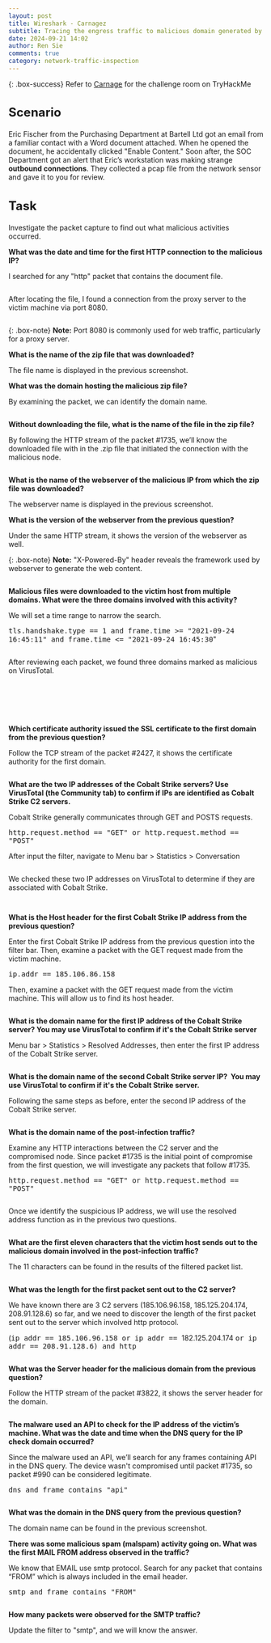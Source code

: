 ```yaml
---
layout: post
title: Wireshark - Carnagez
subtitle: Tracing the engress traffic to malicious domain generated by malware with Wireshark
date: 2024-09-21 14:02
author: Ren Sie
comments: true
category: network-traffic-inspection
---
```


{: .box-success}
 Refer to [Carnage](https://tryhackme.com/room/c2carnage) for the challenge room on TryHackMe

<!-- wp:heading {"style":{"typography":{"fontSize":"1.5rem"}}} -->
<h2 class="wp-block-heading" style="font-size:1.5rem">Scenario</h2>
<!-- /wp:heading -->

<!-- wp:paragraph {"align":"justify","fontSize":"small"} -->
<p class="has-text-align-justify has-small-font-size">Eric Fischer from the Purchasing Department at Bartell Ltd got an email from a familiar contact with a Word document attached. When he opened the document, he accidentally clicked "Enable Content." Soon after, the SOC Department got an alert that Eric’s workstation was making strange <strong>outbound connections</strong>. They collected a pcap file from the network sensor and gave it to you for review.</p>
<!-- /wp:paragraph -->

<!-- wp:heading {"style":{"typography":{"fontSize":"1.5rem"}}} -->
<h2 class="wp-block-heading" style="font-size:1.5rem">Task</h2>
<!-- /wp:heading -->

<!-- wp:paragraph {"align":"justify","fontSize":"small"} -->
<p class="has-text-align-justify has-small-font-size">Investigate the packet capture to find out what malicious activities occurred.</p>
<!-- /wp:paragraph -->

<!-- wp:paragraph {"align":"justify","fontSize":"small"} -->
<p class="has-text-align-justify has-small-font-size"><strong>What was the date and time for the first HTTP connection to the malicious IP?</strong></p>
<!-- /wp:paragraph -->

<!-- wp:paragraph {"fontSize":"small"} -->
<p class="has-small-font-size">I searched for any "http" packet that contains the document file.</p>
<!-- /wp:paragraph -->

<!-- wp:image {"id":1397,"sizeSlug":"large","linkDestination":"media"} -->
<figure class="wp-block-image size-large"><a href="https://1earnwithren.wordpress.com/wp-content/uploads/2024/09/image-499.png"><img src="https://1earnwithren.wordpress.com/wp-content/uploads/2024/09/image-499.png?w=945" alt="" class="wp-image-1397" /></a></figure>
<!-- /wp:image -->

<!-- wp:paragraph {"align":"justify","fontSize":"small"} -->
<p class="has-text-align-justify has-small-font-size">After locating the file, I found a connection from the proxy server to the victim machine via port 8080.</p>
<!-- /wp:paragraph -->

<!-- wp:image {"id":1399,"sizeSlug":"large","linkDestination":"media"} -->
<figure class="wp-block-image size-large"><a href="https://1earnwithren.wordpress.com/wp-content/uploads/2024/09/image-500.png"><img src="https://1earnwithren.wordpress.com/wp-content/uploads/2024/09/image-500.png?w=945" alt="" class="wp-image-1399" /></a></figure>
<!-- /wp:image -->

{: .box-note}
**Note:** Port 8080 is commonly used for web traffic, particularly for a proxy server.

<!-- wp:paragraph {"fontSize":"small"} -->
<p class="has-small-font-size"><strong>What is the name of the zip file that was downloaded?</strong></p>
<!-- /wp:paragraph -->

<!-- wp:paragraph {"fontSize":"small"} -->
<p class="has-small-font-size">The file name is displayed in the previous screenshot.</p>
<!-- /wp:paragraph -->

<!-- wp:paragraph {"fontSize":"small"} -->
<p class="has-small-font-size"><strong>What was the domain hosting the malicious zip file?</strong></p>
<!-- /wp:paragraph -->

<!-- wp:paragraph {"fontSize":"small"} -->
<p class="has-small-font-size">By examining the packet, we can identify the domain name.</p>
<!-- /wp:paragraph -->

<!-- wp:image {"id":1401,"sizeSlug":"large","linkDestination":"media"} -->
<figure class="wp-block-image size-large"><a href="https://1earnwithren.wordpress.com/wp-content/uploads/2024/09/image-501.png"><img src="https://1earnwithren.wordpress.com/wp-content/uploads/2024/09/image-501.png?w=945" alt="" class="wp-image-1401" /></a></figure>
<!-- /wp:image -->

<!-- wp:paragraph {"fontSize":"small"} -->
<p class="has-small-font-size"><strong>Without downloading the file, what is the name of the file in the zip file?</strong></p>
<!-- /wp:paragraph -->

<!-- wp:paragraph {"align":"justify","fontSize":"small"} -->
<p class="has-text-align-justify has-small-font-size">By following the HTTP stream of the packet #1735, we’ll know the downloaded file with in the .zip file that initiated the connection with the malicious node.</p>
<!-- /wp:paragraph -->

<!-- wp:image {"id":1403,"sizeSlug":"large","linkDestination":"media"} -->
<figure class="wp-block-image size-large"><a href="https://1earnwithren.wordpress.com/wp-content/uploads/2024/09/image-502.png"><img src="https://1earnwithren.wordpress.com/wp-content/uploads/2024/09/image-502.png?w=945" alt="" class="wp-image-1403" /></a></figure>
<!-- /wp:image -->

<!-- wp:paragraph {"fontSize":"small"} -->
<p class="has-small-font-size"><strong>What is the name of the webserver of the malicious IP from which the zip file was</strong> <strong>downloaded?</strong></p>
<!-- /wp:paragraph -->

<!-- wp:paragraph {"fontSize":"small"} -->
<p class="has-small-font-size">The webserver name is displayed in the previous screenshot.</p>
<!-- /wp:paragraph -->

<!-- wp:paragraph {"align":"justify","fontSize":"small"} -->
<p class="has-text-align-justify has-small-font-size"><strong>What is the version of the webserver from the previous question?</strong></p>
<!-- /wp:paragraph -->

<!-- wp:paragraph {"align":"justify","fontSize":"small"} -->
<p class="has-text-align-justify has-small-font-size">Under the same HTTP stream, it shows the version of the webserver as well.</p>
<!-- /wp:paragraph -->

{: .box-note}
**Note:** "X-Powered-By" header reveals the framework used by webserver to generate the web content.

<!-- wp:image {"id":1405,"sizeSlug":"large","linkDestination":"media"} -->
<figure class="wp-block-image size-large"><a href="https://1earnwithren.wordpress.com/wp-content/uploads/2024/09/image-503.png"><img src="https://1earnwithren.wordpress.com/wp-content/uploads/2024/09/image-503.png?w=945" alt="" class="wp-image-1405" /></a></figure>
<!-- /wp:image -->

<!-- wp:paragraph {"align":"justify","fontSize":"small"} -->
<p class="has-text-align-justify has-small-font-size"><strong>Malicious files were downloaded to the victim host from multiple domains. What were the three domains involved with this activity?</strong></p>
<!-- /wp:paragraph -->

<!-- wp:paragraph {"fontSize":"small"} -->
<p class="has-small-font-size">We will set a time range to narrow the search.</p>
<!-- /wp:paragraph -->

<!-- wp:paragraph {"align":"justify","backgroundColor":"tertiary","fontSize":"small"} -->
<p class="has-text-align-justify has-tertiary-background-color has-background has-small-font-size"><kbd>tls.handshake.type == 1 and frame.time &gt;= "2021-09-24 16:45:11" and frame.time &lt;= "2021-09-24 16:45:30</kbd>"</p>
<!-- /wp:paragraph -->

<!-- wp:image {"id":1408,"sizeSlug":"large","linkDestination":"media"} -->
<figure class="wp-block-image size-large"><a href="https://1earnwithren.wordpress.com/wp-content/uploads/2024/09/image-504.png"><img src="https://1earnwithren.wordpress.com/wp-content/uploads/2024/09/image-504.png?w=945" alt="" class="wp-image-1408" /></a></figure>
<!-- /wp:image -->

<!-- wp:paragraph {"fontSize":"small"} -->
<p class="has-small-font-size">After reviewing each packet, we found three domains marked as malicious on VirusTotal.</p>
<!-- /wp:paragraph -->

<!-- wp:image {"id":1410,"sizeSlug":"large","linkDestination":"none"} -->
<figure class="wp-block-image size-large"><img src="https://1earnwithren.wordpress.com/wp-content/uploads/2024/09/image-505.png?w=945" alt="" class="wp-image-1410" /></figure>
<!-- /wp:image -->

<!-- wp:image {"id":1412,"sizeSlug":"large","linkDestination":"media"} -->
<figure class="wp-block-image size-large"><a href="https://1earnwithren.wordpress.com/wp-content/uploads/2024/09/image-506.png"><img src="https://1earnwithren.wordpress.com/wp-content/uploads/2024/09/image-506.png?w=1024" alt="" class="wp-image-1412" /></a></figure>
<!-- /wp:image -->

<!-- wp:image {"id":1413,"sizeSlug":"large","linkDestination":"media"} -->
<figure class="wp-block-image size-large"><a href="https://1earnwithren.wordpress.com/wp-content/uploads/2024/09/image-507.png"><img src="https://1earnwithren.wordpress.com/wp-content/uploads/2024/09/image-507.png?w=945" alt="" class="wp-image-1413" /></a></figure>
<!-- /wp:image -->

<!-- wp:image {"id":1414,"sizeSlug":"large","linkDestination":"none"} -->
<figure class="wp-block-image size-large"><img src="https://1earnwithren.wordpress.com/wp-content/uploads/2024/09/image-508.png?w=1024" alt="" class="wp-image-1414" /></figure>
<!-- /wp:image -->

<!-- wp:image {"id":1415,"sizeSlug":"large","linkDestination":"none"} -->
<figure class="wp-block-image size-large"><img src="https://1earnwithren.wordpress.com/wp-content/uploads/2024/09/image-509.png?w=945" alt="" class="wp-image-1415" /></figure>
<!-- /wp:image -->

<!-- wp:image {"id":1417,"sizeSlug":"large","linkDestination":"none"} -->
<figure class="wp-block-image size-large"><img src="https://1earnwithren.wordpress.com/wp-content/uploads/2024/09/image-510.png?w=1024" alt="" class="wp-image-1417" /></figure>
<!-- /wp:image -->

<!-- wp:paragraph {"align":"justify","fontSize":"small"} -->
<p class="has-text-align-justify has-small-font-size"><strong>Which certificate authority issued the SSL certificate to the first domain from the previous question?</strong></p>
<!-- /wp:paragraph -->

<!-- wp:paragraph {"align":"justify","fontSize":"small"} -->
<p class="has-text-align-justify has-small-font-size">Follow the TCP stream of the packet #2427, it shows the certificate authority for the first domain.</p>
<!-- /wp:paragraph -->

<!-- wp:image {"id":1418,"sizeSlug":"large","linkDestination":"media"} -->
<figure class="wp-block-image size-large"><a href="https://1earnwithren.wordpress.com/wp-content/uploads/2024/09/image-511.png"><img src="https://1earnwithren.wordpress.com/wp-content/uploads/2024/09/image-511.png?w=945" alt="" class="wp-image-1418" /></a></figure>
<!-- /wp:image -->

<!-- wp:paragraph {"align":"justify","fontSize":"small"} -->
<p class="has-text-align-justify has-small-font-size"><strong>What are the two IP addresses of the Cobalt Strike servers? Use VirusTotal (the Community tab) to confirm if IPs are identified as Cobalt Strike C2 servers.</strong></p>
<!-- /wp:paragraph -->

<!-- wp:paragraph {"fontSize":"small"} -->
<p class="has-small-font-size">Cobalt Strike generally communicates through GET and POSTS requests.</p>
<!-- /wp:paragraph -->

<!-- wp:paragraph {"align":"justify","backgroundColor":"tertiary","fontSize":"small"} -->
<p class="has-text-align-justify has-tertiary-background-color has-background has-small-font-size"><kbd>http.request.method == "GET" or http.request.method == "POST"</kbd></p>
<!-- /wp:paragraph -->

<!-- wp:paragraph {"fontSize":"small"} -->
<p class="has-small-font-size">After input the filter, navigate to Menu bar &gt; Statistics &gt; Conversation</p>
<!-- /wp:paragraph -->

<!-- wp:image {"id":1421,"sizeSlug":"large","linkDestination":"media"} -->
<figure class="wp-block-image size-large"><a href="https://1earnwithren.wordpress.com/wp-content/uploads/2024/09/image-512.png"><img src="https://1earnwithren.wordpress.com/wp-content/uploads/2024/09/image-512.png?w=967" alt="" class="wp-image-1421" /></a></figure>
<!-- /wp:image -->

<!-- wp:paragraph {"align":"justify","fontSize":"small"} -->
<p class="has-text-align-justify has-small-font-size">We checked these two IP addresses on VirusTotal to determine if they are associated with Cobalt Strike.</p>
<!-- /wp:paragraph -->

<!-- wp:image {"id":1423,"sizeSlug":"large","linkDestination":"media"} -->
<figure class="wp-block-image size-large"><a href="https://1earnwithren.wordpress.com/wp-content/uploads/2024/09/image-513.png"><img src="https://1earnwithren.wordpress.com/wp-content/uploads/2024/09/image-513.png?w=945" alt="" class="wp-image-1423" /></a></figure>
<!-- /wp:image -->

<!-- wp:image {"id":1424,"sizeSlug":"large","linkDestination":"media"} -->
<figure class="wp-block-image size-large"><a href="https://1earnwithren.wordpress.com/wp-content/uploads/2024/09/image-514.png"><img src="https://1earnwithren.wordpress.com/wp-content/uploads/2024/09/image-514.png?w=1024" alt="" class="wp-image-1424" /></a></figure>
<!-- /wp:image -->

<!-- wp:paragraph {"fontSize":"small"} -->
<p class="has-small-font-size"><strong>What is the Host header for the first Cobalt Strike IP address from the previous question?</strong></p>
<!-- /wp:paragraph -->

<!-- wp:paragraph {"align":"justify","fontSize":"small"} -->
<p class="has-text-align-justify has-small-font-size">Enter the first Cobalt Strike IP address from the previous question into the filter bar. Then, examine a packet with the GET request made from the victim machine.</p>
<!-- /wp:paragraph -->

<!-- wp:paragraph {"align":"justify","backgroundColor":"tertiary","fontSize":"small"} -->
<p class="has-text-align-justify has-tertiary-background-color has-background has-small-font-size"><kbd>ip.addr == 185.106.86.158</kbd></p>
<!-- /wp:paragraph -->

<!-- wp:paragraph {"align":"justify","fontSize":"small"} -->
<p class="has-text-align-justify has-small-font-size">Then, examine a packet with the GET request made from the victim machine. This will allow us to find its host header.</p>
<!-- /wp:paragraph -->

<!-- wp:image {"id":1428,"sizeSlug":"large","linkDestination":"media"} -->
<figure class="wp-block-image size-large"><a href="https://1earnwithren.wordpress.com/wp-content/uploads/2024/09/image-515.png"><img src="https://1earnwithren.wordpress.com/wp-content/uploads/2024/09/image-515.png?w=945" alt="" class="wp-image-1428" /></a></figure>
<!-- /wp:image -->

<!-- wp:paragraph {"fontSize":"small"} -->
<p class="has-small-font-size"><strong>What is the domain name for the first IP address of the Cobalt Strike server? You may use VirusTotal to confirm if it's the Cobalt Strike server</strong></p>
<!-- /wp:paragraph -->

<!-- wp:paragraph {"fontSize":"small"} -->
<p class="has-small-font-size">Menu bar &gt; Statistics &gt; Resolved Addresses, then enter  the first IP address of the Cobalt Strike server.</p>
<!-- /wp:paragraph -->

<!-- wp:image {"id":1431,"sizeSlug":"large","linkDestination":"media"} -->
<figure class="wp-block-image size-large"><a href="https://1earnwithren.wordpress.com/wp-content/uploads/2024/09/image-516.png"><img src="https://1earnwithren.wordpress.com/wp-content/uploads/2024/09/image-516.png?w=1024" alt="" class="wp-image-1431" /></a></figure>
<!-- /wp:image -->

<!-- wp:paragraph {"fontSize":"small"} -->
<p class="has-small-font-size"><strong>What is the domain name of the second Cobalt Strike server IP?&nbsp; You may use VirusTotal to confirm if it's the Cobalt Strike server.</strong></p>
<!-- /wp:paragraph -->

<!-- wp:paragraph {"align":"justify","fontSize":"small"} -->
<p class="has-text-align-justify has-small-font-size">Following the same steps as before, enter the second IP address of the Cobalt Strike server.</p>
<!-- /wp:paragraph -->

<!-- wp:image {"id":1432,"sizeSlug":"large","linkDestination":"media"} -->
<figure class="wp-block-image size-large"><a href="https://1earnwithren.wordpress.com/wp-content/uploads/2024/09/image-517.png"><img src="https://1earnwithren.wordpress.com/wp-content/uploads/2024/09/image-517.png?w=945" alt="" class="wp-image-1432" /></a></figure>
<!-- /wp:image -->

<!-- wp:paragraph {"fontSize":"small"} -->
<p class="has-small-font-size"><strong>What is the domain name of the post-infection traffic?</strong></p>
<!-- /wp:paragraph -->

<!-- wp:paragraph {"align":"justify","fontSize":"small"} -->
<p class="has-text-align-justify has-small-font-size">Examine any HTTP interactions between the C2 server and the compromised node. Since packet #1735 is the initial point of compromise from the first question, we will investigate any packets that follow #1735.</p>
<!-- /wp:paragraph -->

<!-- wp:paragraph {"backgroundColor":"tertiary","fontSize":"small"} -->
<p class="has-tertiary-background-color has-background has-small-font-size"><kbd>http.request.method == "GET" or http.request.method == "POST"</kbd></p>
<!-- /wp:paragraph -->

<!-- wp:image {"id":1434,"sizeSlug":"large","linkDestination":"media"} -->
<figure class="wp-block-image size-large"><a href="https://1earnwithren.wordpress.com/wp-content/uploads/2024/09/image-518.png"><img src="https://1earnwithren.wordpress.com/wp-content/uploads/2024/09/image-518.png?w=945" alt="" class="wp-image-1434" /></a></figure>
<!-- /wp:image -->

<!-- wp:paragraph {"fontSize":"small"} -->
<p class="has-small-font-size">Once we identify the suspicious IP address, we will use the resolved address function as in the previous two questions.</p>
<!-- /wp:paragraph -->

<!-- wp:image {"id":1437,"sizeSlug":"large","linkDestination":"none"} -->
<figure class="wp-block-image size-large"><img src="https://1earnwithren.wordpress.com/wp-content/uploads/2024/09/image-519.png?w=945" alt="" class="wp-image-1437" /></figure>
<!-- /wp:image -->

<!-- wp:paragraph {"fontSize":"small"} -->
<p class="has-small-font-size"><strong>What are the first eleven characters that the victim host sends out to the malicious domain involved in the post-infection traffic?</strong></p>
<!-- /wp:paragraph -->

<!-- wp:paragraph {"align":"justify","fontSize":"small"} -->
<p class="has-text-align-justify has-small-font-size">The 11 characters can be found in the results of the filtered packet list.</p>
<!-- /wp:paragraph -->

<!-- wp:image {"id":1439,"sizeSlug":"large","linkDestination":"media"} -->
<figure class="wp-block-image size-large"><a href="https://1earnwithren.wordpress.com/wp-content/uploads/2024/09/image-520.png"><img src="https://1earnwithren.wordpress.com/wp-content/uploads/2024/09/image-520.png?w=945" alt="" class="wp-image-1439" /></a></figure>
<!-- /wp:image -->

<!-- wp:paragraph {"fontSize":"small"} -->
<p class="has-small-font-size"><strong>What was the length for the first packet sent out to the C2 server?</strong></p>
<!-- /wp:paragraph -->

<!-- wp:paragraph {"align":"justify","fontSize":"small"} -->
<p class="has-text-align-justify has-small-font-size">We have known there are 3 C2 servers (185.106.96.158, 185.125.204.174, 208.91.128.6) so far, and we need to discover the length of the first packet sent out to the server which involved http protocol.</p>
<!-- /wp:paragraph -->

<!-- wp:paragraph {"backgroundColor":"tertiary","fontSize":"small"} -->
<p class="has-tertiary-background-color has-background has-small-font-size">(<kbd>ip addr == 185.106.96.158 or ip addr == </kbd>182.125.204.174 <kbd>or ip addr == 208.91.128.6) and http</kbd></p>
<!-- /wp:paragraph -->

<!-- wp:image {"id":1443,"sizeSlug":"large","linkDestination":"media"} -->
<figure class="wp-block-image size-large"><a href="https://1earnwithren.wordpress.com/wp-content/uploads/2024/09/image-521.png"><img src="https://1earnwithren.wordpress.com/wp-content/uploads/2024/09/image-521.png?w=945" alt="" class="wp-image-1443" /></a></figure>
<!-- /wp:image -->

<!-- wp:paragraph {"fontSize":"small"} -->
<p class="has-small-font-size"><strong>What was the Server header for the malicious domain from the previous question?</strong></p>
<!-- /wp:paragraph -->

<!-- wp:paragraph {"align":"justify","fontSize":"small"} -->
<p class="has-text-align-justify has-small-font-size">Follow the HTTP stream of the packet #3822, it shows the server header for the domain.</p>
<!-- /wp:paragraph -->

<!-- wp:image {"id":1444,"sizeSlug":"large","linkDestination":"media"} -->
<figure class="wp-block-image size-large"><a href="https://1earnwithren.wordpress.com/wp-content/uploads/2024/09/image-522.png"><img src="https://1earnwithren.wordpress.com/wp-content/uploads/2024/09/image-522.png?w=945" alt="" class="wp-image-1444" /></a></figure>
<!-- /wp:image -->

<!-- wp:paragraph {"align":"justify","fontSize":"small"} -->
<p class="has-text-align-justify has-small-font-size"><strong>The malware used an API to check for the IP address of the victim’s machine. What was the date and time when the DNS query for the IP check domain occurred?</strong></p>
<!-- /wp:paragraph -->

<!-- wp:paragraph {"align":"justify","fontSize":"small"} -->
<p class="has-text-align-justify has-small-font-size">Since the malware used an API, we’ll search for any frames containing API in the DNS query. The device wasn't compromised until packet #1735, so packet #990 can be considered legitimate.</p>
<!-- /wp:paragraph -->

<!-- wp:paragraph {"align":"justify","backgroundColor":"tertiary","fontSize":"small"} -->
<p class="has-text-align-justify has-tertiary-background-color has-background has-small-font-size"><kbd>dns and frame contains "api"</kbd></p>
<!-- /wp:paragraph -->

<!-- wp:image {"id":1445,"sizeSlug":"large","linkDestination":"media"} -->
<figure class="wp-block-image size-large"><a href="https://1earnwithren.wordpress.com/wp-content/uploads/2024/09/image-523.png"><img src="https://1earnwithren.wordpress.com/wp-content/uploads/2024/09/image-523.png?w=945" alt="" class="wp-image-1445" /></a></figure>
<!-- /wp:image -->

<!-- wp:paragraph {"fontSize":"small"} -->
<p class="has-small-font-size"><strong>What was the domain in the DNS query from the previous question?</strong></p>
<!-- /wp:paragraph -->

<!-- wp:paragraph {"fontSize":"small"} -->
<p class="has-small-font-size">The domain name can be found in the previous screenshot.</p>
<!-- /wp:paragraph -->

<!-- wp:paragraph {"align":"justify","fontSize":"small"} -->
<p class="has-text-align-justify has-small-font-size"><strong>There was some malicious spam (malspam) activity going on. What was the first MAIL FROM address observed in the traffic?</strong></p>
<!-- /wp:paragraph -->

<!-- wp:paragraph {"align":"justify","fontSize":"small"} -->
<p class="has-text-align-justify has-small-font-size">We know that EMAIL use smtp protocol. Search for any packet that contains “FROM” which is always included in the email header.</p>
<!-- /wp:paragraph -->

<!-- wp:paragraph {"align":"justify","backgroundColor":"tertiary","fontSize":"small"} -->
<p class="has-text-align-justify has-tertiary-background-color has-background has-small-font-size"><kbd>smtp and frame contains "FROM"</kbd></p>
<!-- /wp:paragraph -->

<!-- wp:image {"id":1447,"sizeSlug":"large","linkDestination":"media"} -->
<figure class="wp-block-image size-large"><a href="https://1earnwithren.wordpress.com/wp-content/uploads/2024/09/image-524.png"><img src="https://1earnwithren.wordpress.com/wp-content/uploads/2024/09/image-524.png?w=945" alt="" class="wp-image-1447" /></a></figure>
<!-- /wp:image -->

<!-- wp:paragraph {"fontSize":"small"} -->
<p class="has-small-font-size"><strong>How many packets were observed for the SMTP traffic?</strong></p>
<!-- /wp:paragraph -->

<!-- wp:paragraph {"fontSize":"small"} -->
<p class="has-small-font-size">Update the filter to "smtp", and we will know the answer.</p>
<!-- /wp:paragraph -->

<!-- wp:image {"id":1449,"sizeSlug":"large","linkDestination":"media"} -->
<figure class="wp-block-image size-large"><a href="https://1earnwithren.wordpress.com/wp-content/uploads/2024/09/image-525.png"><img src="https://1earnwithren.wordpress.com/wp-content/uploads/2024/09/image-525.png?w=945" alt="" class="wp-image-1449" /></a></figure>
<!-- /wp:image -->



